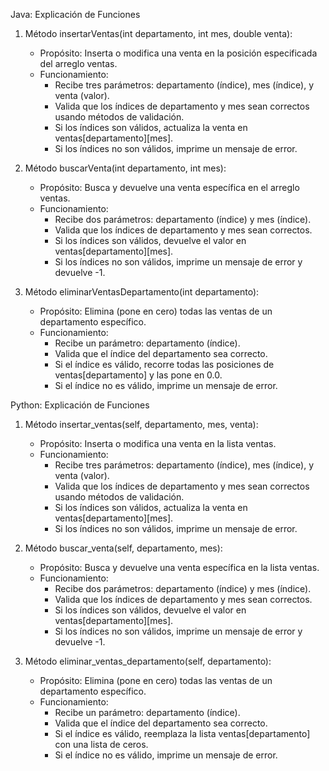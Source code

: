 Java: Explicación de Funciones

1. Método insertarVentas(int departamento, int mes, double venta):
   - Propósito: Inserta o modifica una venta en la posición especificada del arreglo ventas.
   - Funcionamiento:
     - Recibe tres parámetros: departamento (índice), mes (índice), y venta (valor).
     - Valida que los índices de departamento y mes sean correctos usando métodos de validación.
     - Si los índices son válidos, actualiza la venta en ventas[departamento][mes].
     - Si los índices no son válidos, imprime un mensaje de error.

2. Método buscarVenta(int departamento, int mes):
   - Propósito: Busca y devuelve una venta específica en el arreglo ventas.
   - Funcionamiento:
     - Recibe dos parámetros: departamento (índice) y mes (índice).
     - Valida que los índices de departamento y mes sean correctos.
     - Si los índices son válidos, devuelve el valor en ventas[departamento][mes].
     - Si los índices no son válidos, imprime un mensaje de error y devuelve -1.

3. Método eliminarVentasDepartamento(int departamento):
   - Propósito: Elimina (pone en cero) todas las ventas de un departamento específico.
   - Funcionamiento:
     - Recibe un parámetro: departamento (índice).
     - Valida que el índice del departamento sea correcto.
     - Si el índice es válido, recorre todas las posiciones de ventas[departamento] y las pone en 0.0.
     - Si el índice no es válido, imprime un mensaje de error.

Python: Explicación de Funciones

1. Método insertar_ventas(self, departamento, mes, venta):
   - Propósito: Inserta o modifica una venta en la lista ventas.
   - Funcionamiento:
     - Recibe tres parámetros: departamento (índice), mes (índice), y venta (valor).
     - Valida que los índices de departamento y mes sean correctos usando métodos de validación.
     - Si los índices son válidos, actualiza la venta en ventas[departamento][mes].
     - Si los índices no son válidos, imprime un mensaje de error.

2. Método buscar_venta(self, departamento, mes):
   - Propósito: Busca y devuelve una venta específica en la lista ventas.
   - Funcionamiento:
     - Recibe dos parámetros: departamento (índice) y mes (índice).
     - Valida que los índices de departamento y mes sean correctos.
     - Si los índices son válidos, devuelve el valor en ventas[departamento][mes].
     - Si los índices no son válidos, imprime un mensaje de error y devuelve -1.

3. Método eliminar_ventas_departamento(self, departamento):
   - Propósito: Elimina (pone en cero) todas las ventas de un departamento específico.
   - Funcionamiento:
     - Recibe un parámetro: departamento (índice).
     - Valida que el índice del departamento sea correcto.
     - Si el índice es válido, reemplaza la lista ventas[departamento] con una lista de ceros.
     - Si el índice no es válido, imprime un mensaje de error.

